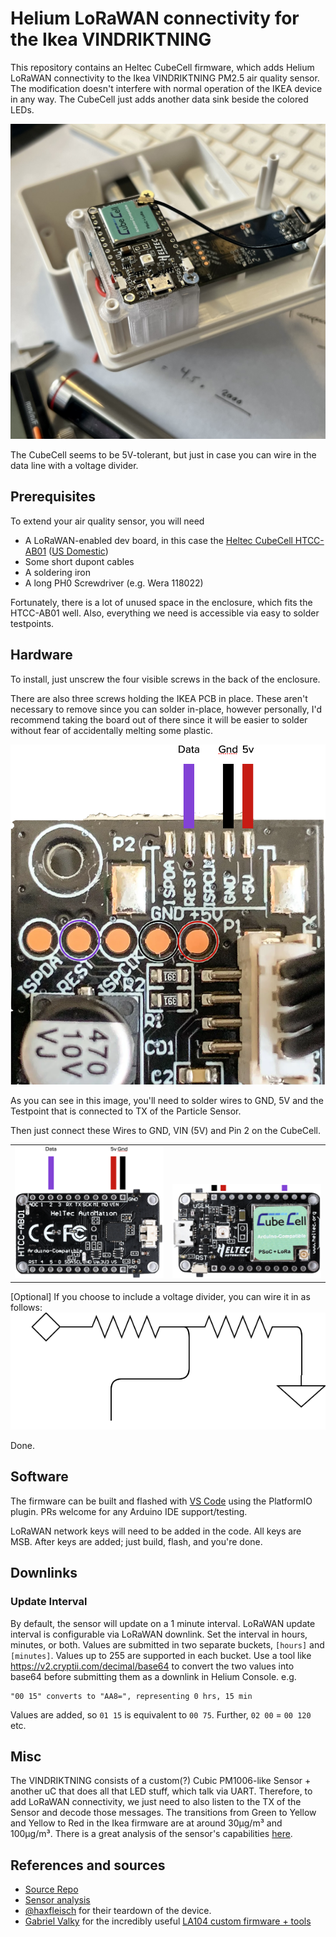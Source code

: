 # Helium LoRaWAN connectivity for the Ikea VINDRIKTNING

This repository contains an Heltec CubeCell firmware, which adds Helium LoRaWAN connectivity to the Ikea VINDRIKTNING PM2.5 air quality sensor.
The modification doesn't interfere with normal operation of the IKEA device in any way.
The CubeCell just adds another data sink beside the colored LEDs.

![half_assembled](./img/half-assembled.jpg)

The CubeCell seems to be 5V-tolerant, but just in case you can wire in the data line with a voltage divider.
## Prerequisites
To extend your air quality sensor, you will need

- A LoRaWAN-enabled dev board, in this case the [Heltec CubeCell HTCC-AB01](https://heltec.org/project/htcc-ab01/) ([US Domestic](https://shop.parleylabs.com/collections/iot-developers-products/products/cubecell-dev-board-by-heltec-htcc-ab01))
- Some short dupont cables
- A soldering iron
- A long PH0 Screwdriver (e.g. Wera 118022)

Fortunately, there is a lot of unused space in the enclosure, which fits the HTCC-AB01 well.
Also, everything we need is accessible via easy to solder testpoints.
## Hardware
To install, just unscrew the four visible screws in the back of the enclosure.

There are also three screws holding the IKEA PCB in place. These aren't necessary to remove since you can solder in-place, however personally, I'd recommend taking the board out of there since it will be easier to solder without fear of accidentally melting some plastic.

![board](./img/board.png)

As you can see in this image, you'll need to solder wires to GND, 5V and the Testpoint that is connected to TX of the Particle Sensor.

Then just connect these Wires to GND, VIN (5V) and Pin 2 on the CubeCell.
<table>
  <tr>
    <td valign="bottom"><img src="./img/cubecell-wiring-back.png"></img></td>
    <td valign="bottom"><img src="./img/cubecell-wiring-front.png"></img></td>
  </tr>
</table>

[Optional] If you choose to include a voltage divider, you can wire it in as follows:
![voltage divider](./img/voltage-divider.svg)

Done.
## Software
The firmware can be built and flashed with [VS Code](https://code.visualstudio.com) using the PlatformIO plugin. PRs welcome for any Arduino IDE support/testing.

LoRaWAN network keys will need to be added in the code. All keys are MSB.
After keys are added; just build, flash, and you're done.

## Downlinks
### Update Interval
By default, the sensor will update on a 1 minute interval. LoRaWAN update interval is configurable via LoRaWAN downlink. Set the interval in hours, minutes, or both. Values are submitted in two separate buckets, `[hours]` and `[minutes]`. Values up to 255 are supported in each bucket. Use a tool like https://v2.cryptii.com/decimal/base64 to convert the two values into base64 before submitting them as a downlink in Helium Console. e.g.
```
"00 15" converts to "AA8=", representing 0 hrs, 15 min
```
Values are added, so `01 15` is equivalent to `00 75`. Further, `02 00` = `00 120` etc.

## Misc
The VINDRIKTNING consists of a custom(?) Cubic PM1006-like Sensor + another uC that does all that LED stuff, which talk via UART. Therefore, to add LoRaWAN connectivity, we just need to also listen to the TX of the Sensor and decode those messages.
The transitions from Green to Yellow and Yellow to Red in the Ikea firmware are at around 30μg/m³ and 100μg/m³. There is a great analysis of the sensor's capabilities [here](https://www.airgradient.com/resources/ikea-vindriktning-accuracy/).
## References and sources
- [Source Repo](https://github.com/Hypfer/esp8266-vindriktning-particle-sensor)
- [Sensor analysis](https://www.airgradient.com/resources/ikea-vindriktning-accuracy/)
- [@haxfleisch](https://twitter.com/haxfleisch) for their teardown of the device.
- [Gabriel Valky](https://github.com/gabonator) for the incredibly useful [LA104 custom firmware + tools](https://github.com/gabonator/LA104)

